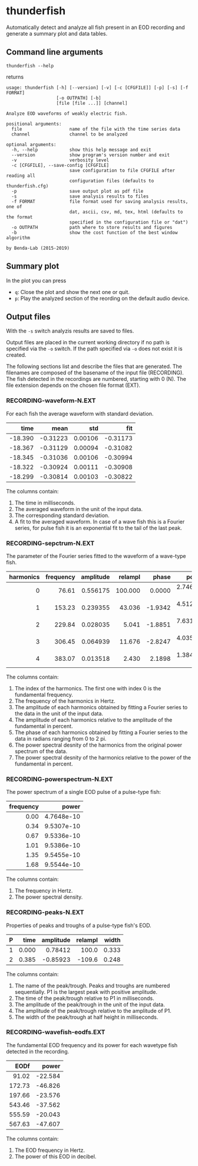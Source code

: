 # thunderfish

Automatically detect and analyze all fish present in an EOD recording
and generate a summary plot and data tables.


## Command line arguments

```
thunderfish --help
```
returns
```
usage: thunderfish [-h] [--version] [-v] [-c [CFGFILE]] [-p] [-s] [-f FORMAT]
                   [-o OUTPATH] [-b]
                   [file [file ...]] [channel]

Analyze EOD waveforms of weakly electric fish.

positional arguments:
  file                  name of the file with the time series data
  channel               channel to be analyzed

optional arguments:
  -h, --help            show this help message and exit
  --version             show program's version number and exit
  -v                    verbosity level
  -c [CFGFILE], --save-config [CFGFILE]
                        save configuration to file CFGFILE after reading all
                        configuration files (defaults to thunderfish.cfg)
  -p                    save output plot as pdf file
  -s                    save analysis results to files
  -f FORMAT             file format used for saving analysis results, one of
                        dat, ascii, csv, md, tex, html (defaults to the format
                        specified in the configuration file or "dat")
  -o OUTPATH            path where to store results and figures
  -b                    show the cost function of the best window algorithm

by Benda-Lab (2015-2019)
```

## Summary plot

In the plot you can press
- `q`: Close the plot and show the next one or quit.
- `p`: Play the analyzed section of the reording on the default audio device.


## Output files

With the `-s` switch analyzis results are saved to files.

Output files are placed in the current working directory if no path is
specified via the `-o` switch. If the path specified via `-o` does not
exist it is created.

The following sections list and describe the files that are generated.
The filenames are composed of the basename of the input file (RECORDING).
The fish detected in the recordings are numbered, starting with 0 (N).
The file extension depends on the chosen file format (EXT).


### RECORDING-waveform-N.EXT

For each fish the average waveform with standard deviation.

| time    | mean     | std     | fit      |
|--------:|---------:|--------:|---------:|
| -18.390 | -0.31223 | 0.00106 | -0.31173 |
| -18.367 | -0.31129 | 0.00094 | -0.31082 |
| -18.345 | -0.31036 | 0.00106 | -0.30994 |
| -18.322 | -0.30924 | 0.00111 | -0.30908 |
| -18.299 | -0.30814 | 0.00103 | -0.30822 |

The columns contain:
1. The time in milliseconds.
2. The averaged waveform in the unit of the input data.
3. The corresponding standard deviation.
4. A fit to the averaged waveform. In case of a wave fish this is
   a Fourier series, for pulse fish it is an exponential fit to the tail of the last peak.


### RECORDING-sepctrum-N.EXT

The parameter of the Fourier series fitted to the waveform of a wave-type fish.

| harmonics | frequency | amplitude | relampl  | phase    | power       | relpower  |
|----------:|----------:|----------:|---------:|---------:|------------:|----------:|
|         0 |     76.61 |  0.556175 |  100.000 |   0.0000 |  2.7460e-01 |  100.0000 |
|         1 |    153.23 |  0.239355 |   43.036 |  -1.9342 |  4.5127e-02 |   16.4339 |
|         2 |    229.84 |  0.028035 |    5.041 |  -1.8851 |  7.6312e-04 |    0.2779 |
|         3 |    306.45 |  0.064939 |   11.676 |  -2.8247 |  4.0351e-03 |    1.4694 |
|         4 |    383.07 |  0.013518 |    2.430 |   2.1898 |  1.3847e-04 |    0.0504 |

The columns contain:
1. The index of the harmonics. The first one with index 0 is the fundamental frequency.
2. The frequency of the harmonics in Hertz.
3. The amplitude of each harmonics obtained by fitting a Fourier series to the data in the unit of the input data.
4. The amplitude of each harmonics relative to the amplitude of the fundamental in percent.
5. The phase of each harmonics obtained by fitting a Fourier series to the data in radians ranging from 0 to 2 pi.
6. The power spectral desnity of the harmonics from the original power spectrum of the data.
7. The power spectral desnity of the harmonics relative to the power of the fundamental in percent.


### RECORDING-powerspectrum-N.EXT

The power spectrum of a single EOD pulse of a pulse-type fish:

| frequency | power      |
|----------:|-----------:|
|      0.00 | 4.7648e-10 |
|      0.34 | 9.5307e-10 |
|      0.67 | 9.5336e-10 |
|      1.01 | 9.5386e-10 |
|      1.35 | 9.5455e-10 |
|      1.68 | 9.5544e-10 |

The columns contain:
1. The frequency in Hertz.
2. The power spectral density.


### RECORDING-peaks-N.EXT

Properties of peaks and troughs of a pulse-type fish's EOD.

| P | time  | amplitude | relampl | width |
|--:|------:|----------:|--------:|------:|
| 1 | 0.000 |   0.78412 |   100.0 | 0.333 |
| 2 | 0.385 |  -0.85923 |  -109.6 | 0.248 |

The columns contain:
1. The name of the peak/trough. Peaks and troughs are numbered sequentially. P1 is the 
   largest peak with positive amplitude.
2. The time of the peak/trough relative to P1 in milliseconds.
3. The amplitude of the peak/trough in the unit of the input data.
4. The amplitude of the peak/trough relative to the amplitude of P1.
5. The width of the peak/trough at half height in milliseconds. 


### RECORDING-wavefish-eodfs.EXT

The fundamental EOD frequency and its power for each wavetype fish detected in the recording.

| EODf   | power    |
|-------:|---------:|
|  91.02 |  -22.584 |
| 172.73 |  -46.826 |
| 197.66 |  -23.576 |
| 543.46 |  -37.562 |
| 555.59 |  -20.043 |
| 567.63 |  -47.607 |

The columns contain:
1. The EOD frequency in Hertz.
2. The power of this EOD in decibel.

